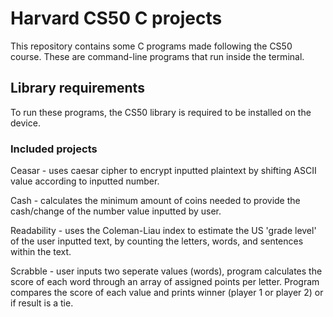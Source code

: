# Harvard CS50 C projects
This repository contains some C programs made following the CS50 course. These are command-line programs that run inside the terminal. 

## Library requirements
To run these programs, the CS50 library is required to be installed on the device. 

### Included projects
Ceasar - uses caesar cipher to encrypt inputted plaintext by shifting ASCII value according to inputted number. 

Cash - calculates the minimum amount of coins needed to provide the cash/change of the number value inputted by user. 

Readability - uses the Coleman-Liau index to estimate the US 'grade level' of the user inputted text, by counting the letters, words, and sentences within the text. 

Scrabble - user inputs two seperate values (words), program calculates the score of each word through an array of assigned points per letter. Program compares 
the score of each value and prints winner (player 1 or player 2) or if result is a tie. 

